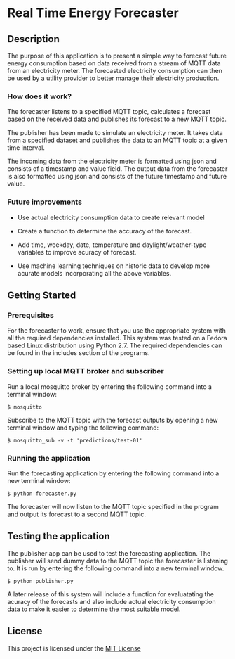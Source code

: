 # Real Time Energy Forecaster

## Description

The purpose of this application is to present a simple way to forecast future energy consumption based on data received from a stream of MQTT data from an electricity meter. The forecasted electricity consumption can then be used by a utility provider to better manage their electricity production. 

### How does it work?

The forecaster listens to a specified MQTT topic, calculates a forecast based on the received data and publishes its forecast to a new MQTT topic. 

The publisher has been made to simulate an electricity meter. It takes data from a specified dataset and publishes the data to an MQTT topic at a given time interval. 

The incoming data from the electricity meter is formatted using json and consists of a timestamp and value field.
The output data from the forecaster is also formatted using json and consists of the future timestamp and future value.  


### Future improvements

* Use actual electricity consumption data to create relevant model

* Create a function to determine the accuracy of the forecast.

* Add  time, weekday, date, temperature and daylight/weather-type variables to improve acuracy of forecast. 

* Use machine learning techniques on historic data to develop more acurate models incorporating all the above variables.


## Getting Started

### Prerequisites

For the forecaster to work, ensure that you use the appropriate system with all the required dependencies installed. This system was tested on a Fedora based Linux distribution using Python 2.7. The required dependencies can be found in the includes section of the programs.   


### Setting up local MQTT broker and subscriber

Run a local mosquitto broker by entering the following command into a terminal window:
```
$ mosquitto
```
Subscribe to the MQTT topic with the forecast outputs by opening a new terminal window and typing the following command:
```
$ mosquitto_sub -v -t 'predictions/test-01'
```

### Running the application

Run the forecasting application by entering the following command into a new terminal window:
```
$ python forecaster.py
```

The forecaster will now listen to the  MQTT topic specified in the program and output its forecast to a second MQTT topic. 


## Testing the application

The publisher app can be used to test the forecasting application. The publisher will send dummy data to the MQTT topic the forecaster is listening to. It is run by entering the following command into a new terminal window. 
```
$ python publisher.py
```
A later release of this system will include a function for evaluatating the acuracy of the forecasts and also include actual electricity consumption data to make it easier to determine the most suitable model.  

## License

This project is licensed under the [MIT License ](https://opensource.org/licenses/MIT)